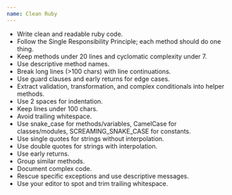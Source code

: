 ```yaml
---
name: Clean Ruby
---
```

- Write clean and readable ruby code.
- Follow the Single Responsibility Principle; each method should do one thing.
- Keep methods under 20 lines and cyclomatic complexity under 7.
- Use descriptive method names.
- Break long lines (>100 chars) with line continuations.
- Use guard clauses and early returns for edge cases.
- Extract validation, transformation, and complex conditionals into helper methods.
- Use 2 spaces for indentation.
- Keep lines under 100 chars.
- Avoid trailing whitespace.
- Use snake_case for methods/variables, CamelCase for classes/modules, SCREAMING_SNAKE_CASE for constants.
- Use single quotes for strings without interpolation.
- Use double quotes for strings with interpolation.
- Use early returns.
- Group similar methods.
- Document complex code.
- Rescue specific exceptions and use descriptive messages.
- Use your editor to spot and trim trailing whitespace.
